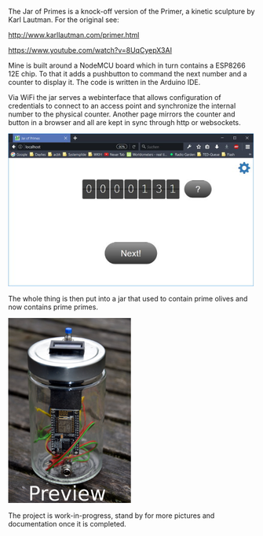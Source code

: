 The Jar of Primes is a knock-off version of the Primer, a kinetic sculpture by Karl Lautman. For the original see: 

http://www.karllautman.com/primer.html

https://www.youtube.com/watch?v=8UqCyepX3AI

Mine is built around a NodeMCU board which in turn contains a ESP8266 12E chip. To that it adds a pushbutton to command the next number and a counter to display it. The code is written in the Arduino IDE. 

Via WiFi the jar serves a webinterface that allows configuration of credentials to connect to an access point and synchronize the internal number to the physical counter. Another page mirrors the counter and button in a browser and all are kept in sync through http or websockets.

<a href="https://github.com/MarianAldenhoevel/JarOfPrimes/blob/master/Screenshot.jpg" target="blank"><img src="https://github.com/MarianAldenhoevel/JarOfPrimes/blob/master/Screenshot.jpg" width="500" alt="screenshot"></img></a>

The whole thing is then put into a jar that used to contain prime olives and now contains prime primes.

<a href="https://github.com/MarianAldenhoevel/JarOfPrimes/blob/master/Preview.jpg" target="blank"><img src="https://github.com/MarianAldenhoevel/JarOfPrimes/blob/master/Preview.jpg" width="250" alt="preview"></img></a>

The project is work-in-progress, stand by for more pictures and documentation once it is completed.
